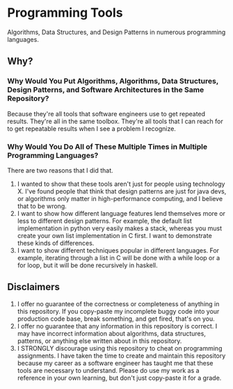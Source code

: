 # Programming Tools
Algorithms, Data Structures, and Design Patterns in numerous programming languages.

## Why?

### Why Would You Put Algorithms, Algorithms, Data Structures, Design Patterns, and Software Architectures in the Same Repository?

Because they're all tools that software engineers use to get repeated results.
They're all in the same toolbox. They're all tools that I can reach for to 
get repeatable results when I see a problem I recognize.

### Why Would You Do All of These Multiple Times in Multiple Programming Languages?

There are two reasons that I did that.
1. I wanted to show that these tools aren't just for people using technology X.
I've found people that think that design patterns are just for java devs, or 
algorithms only matter in high-performance computing, and I believe that to be 
wrong.
2. I want to show how different language features lend themselves more or less
to different design patterns. For example, the default list implementation 
in python very easily makes a stack, whereas you must create your own list
implementation in C first. I want to demonstrate these kinds of differences.
3. I want to show different techniques popular in different languages. 
For example, iterating through a list in C will be done with a while loop or 
a for loop, but it will be done recursively in haskell.

## Disclaimers

1. I offer no guarantee of the correctness or completeness of anything 
in this repository. If you copy-paste my incomplete buggy code into 
your production code base, break something, and get fired, that's on you.
2. I offer no guarantee that any information in this repository is correct.
I may have incorrect information about algorithms, data structures, patterns,
or anything else written about in this repository.
3. I STRONGLY discourage using this repository to cheat on programming 
assignments. I have taken the time to create and maintain this repository 
because my career as a software engineer has taught me that these tools
are necessary to understand. Please do use my work as a reference in your 
own learning, but don't just copy-paste it for a grade.

